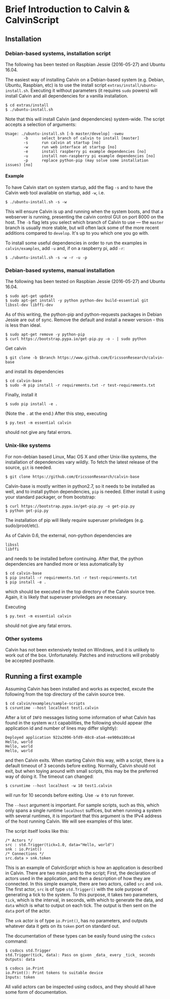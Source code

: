 # Brief Introduction to Calvin & CalvinScript

## Installation

### Debian-based systems, installation script

The following has been tested on Raspbian Jessie (2016-05-27) and Ubuntu 16.04.

The easiest way of installing Calvin on a Debian-based system (e.g. Debian, Ubuntu, Raspbian, etc) is to use the install script `extras/install/ubuntu-install.sh`. Executing it without parameters (it requires `sudo` powers) will install Calvin and all dependencies for a vanilla installation.

    $ cd extras/install
    $ ./ubuntu-install.sh

Note that this will install Calvin (and dependencies) system-wide. The script accepts a selection of arguments:

    Usage: ./ubuntu-install.sh [-b master/develop] -sweu                                    
            -b      select branch of calvin to install [master]                             
            -s      run calvin at startup [no]                                              
            -w      run web interface at startup [no]                                       
            -e      install raspberry pi example dependencies [no]                          
            -u      install non-raspberry pi example dependencies [no]                      
            -p      replace python-pip (may solve some installation issues) [no]            

#### Example

To have Calvin start on system startup, add the flag `-s` and to have the Calvin web tool available on startup, add `-w`, i.e.

    $ ./ubuntu-install.sh -s -w

This will ensure Calvin is up and running when the system boots, and that a webserver is running, presenting the calvin control GUI on port 8000 on the host. The `-b` flag lets you select which branch of Calvin to use &mdash; the `master` branch is usually more stable, but will often lack some of the more recent additions compared to `develop`. It's up to you which one you go with.

To install some useful dependencies in order to run the examples in `calvin/examples`, add `-u` and, if on a raspberry pi, add `-r`:

    $ ./ubuntu-install.sh -s -w -r -u -p

### Debian-based systems, manual installation

The following has been tested on Raspbian Jessie (2016-05-27) and Ubuntu 16.04.

    $ sudo apt-get update
	$ sudo apt-get install -y python python-dev build-essential git libssl-dev libffi-dev

As of this writing, the python-pip and python-requests packages in Debian Jessie are
out of sync. Remove the default and install a newer version - this is less than ideal.

    $ sudo apt-get remove -y python-pip
    $ curl https://bootstrap.pypa.io/get-pip.py -o - | sudo python

Get calvin

    $ git clone -b $branch https://www.github.com/EricssonResearch/calvin-base

and install its dependencies

    $ cd calvin-base
    $ sudo -H pip install -r requirements.txt -r test-requirements.txt

Finally, install it

	$ sudo pip install -e .

(Note the `.` at the end.) After this step, executing 

    $ py.test -m essential calvin

should not give any fatal errors.

### Unix-like systems

For non-debian based Linux, Mac OS X and other Unix-like systems, the installation of dependencies vary wildly. To fetch the latest release of the source, `git` is needed.

    $ git clone https://github.com/EricssonResearch/calvin-base

Calvin-base is mostly written in python2.7, so it needs to be installed as well, and to install python dependencies, `pip` is needed. Either install it using your standard packager, or from bootstrap:

    $ curl https://bootstrap.pypa.io/get-pip.py -o get-pip.py
	$ python get-pip.py

The installation of pip will likely require superuser priviledges (e.g. sudo/proot/etc).

As of Calvin 0.6, the external, non-python dependencies are

    libssl
    libffi

and needs to be installed before continuing. After that, the python dependencies are handled more or less automatically by

    $ cd calvin-base
    $ pip install -r requirements.txt -r test-requirements.txt
	$ pip install -e .

which should be executed in the top directory of the Calvin source tree. Again, it is likely that superuser priviledges are necessary.

Executing 

    $ py.test -m essential calvin

should not give any fatal errors.

### Other systems

Calvin has not been extensively tested on Windows, and it is unlikely to work out of the box. Unfortunately. Patches and instructions will probably be accepted posthaste.

## Running a first example

Assuming Calvin has been installed and works as expected, excute the following from the top directory of the calvin source tree.

    $ cd calvin/examples/sample-scripts
	$ csruntime --host localhost test1.calvin

After a lot of `INFO` messages listing some information of what Calvin has found in the system w.r.t capabilities, the following should appear (the application id and number of lines may differ slightly):

    Deployed application 922a2096-bfd9-48c8-a5a4-ee900a180ca4
	Hello, world
	Hello, world
	Hello, world

and then Calvin exits. When starting Calvin this way, with a script, there is a default timeout of 3 seconds before exiting. Normally, Calvin should not exit, but when toying around with small scripts, this may be the preferred way of doing it. The timeout can changed:

    $ csruntime --host localhost -w 10 test1.calvin 

will run for 10 seconds before exiting. Use `-w 0` to run forever. 

The `--host` argument is important. For sample scripts, such as this, which only spans a single runtime `localhost`  suffices, but when running a system with several runtimes, it is important that this argument is the IPv4 address of the host running Calvin. We will see examples of this later.

The script itself looks like this:

    /* Actors */
    src : std.Trigger(tick=1.0, data="Hello, world")
    snk : io.Print()
    /* Connections */
    src.data > snk.token

This is an example of _CalvinScript_ which is how an application is described in Calvin. There are two main parts to the script; First, the declaration of actors used in the application, and then a description of how they are connected. In this simple example, there are two actors, called `src` and `snk`. The first actor, `src` is of type `std.Trigger()` with the sole purpose of generating a tick to the system. To this purpose, it takes two parameters, `tick`, which is the interval, in seconds, with which to generate the data, and `data` which is what to output on each tick. The output is then sent on the `data` port of the actor.

The `snk` actor is of type `io.Print()`, has no parameters, and outputs whatever data it gets on its `token` port on standard out.

The documentation of these types can be easily found using the `csdocs` command:

    $ csdocs std.Trigger
    std.Trigger(tick, data): Pass on given _data_ every _tick_ seconds
    Outputs: data

    $ csdocs io.Print
    io.Print(): Print tokens to suitable device
    Inputs: token

All valid actors can be inspected using csdocs, and they should all have some form of documentation.
